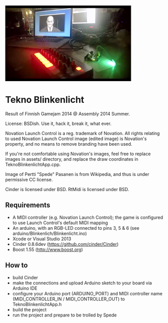 ![Image](snapshot.png)

Tekno Blinkenlicht
==================

Result of Finnish Gamejam 2014 @ Assembly 2014 Summer.

License: BSDish. Use it, hack it, break it, what ever.

Novation Launch Control is a reg. trademark of Novation.
All rights relating to used Novation Launch Control image (edited image) is Novation's property, and no means to remove branding have
been used.

If you're not comfortable using Novation's images, feel free to replace images in assets/ directory, and replace the draw coordinates in
TeknoBlinkenlichtApp.cpp.

Image of Pertti "Spede" Pasanen is from Wikipedia, and thus is under permissive CC license.

Cinder is licensed under BSD.
RtMidi is licensed under BSD.


Requirements
------------

- A MIDI controller (e.g. Novation Launch Control); the game is configured to use Launch Control's default MIDI mapping
- An arduino, with an RGB-LED connected to pins 3, 5 & 6 (see arduino/Blinkenlich/Blinkenlicht.ino)
- Xcode or Visual Studio 2013
- Cinder 0.8.6dev (https://github.com/cinder/Cinder)
- Boost 1.55 (http://www.boost.org)


How to
------

- build Cinder
- make the connections and upload Arduino sketch to your board via Arduino IDE
- configure your Arduino port (ARDUINO_PORT) and MIDI controller name (MIDI_CONTROLLER_IN / MIDI_CONTROLLER_OUT) to TeknoBlinkenlichtApp.h
- build the project
- run the project and prepare to be trolled by Spede
